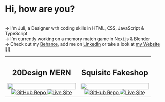 # Hi, how are you?

<br>→ I'm Juli, a Designer with coding skills in HTML, CSS, JavaScript & TypeScript
<br>→ I'm currently working on a memory match game in Next.js & Blender
<br>→ Check out my [Behance](https://www.behance.com/julischa), add me on [LinkedIn](https://www.linkedin.com/in/julischa/) or take a look at [my Website 💅🏻](https://www.julischa.com)


<table style="width:100%">
  <tbody>
    <tr>
      <td align="center" width="50%">
        <h2>20Design MERN</h2>
        <img src="https://imgur.com/JnHacPR" width="100%" />
        <a href="https://github.com/julischa/20Design-MERN" target="_blank">
          <img src="https://imgur.com/lATIpBL" style="max-width: 100%;" alt="GitHub Repo" />
        </a>
        <a href="https://20-design.vercel.app/" rel="nofollow" target="_blank">
          <img src="https://imgur.com/wQDK9IY" style="max-width: 100%;" alt="Live Site" />
        </a>
      </td>
      <td align="center" width="50%">
        <h2>Squisito Fakeshop</h2>
        <img src="https://imgur.com/43qHFEk" width="100%" />
        <a href="https://squisito-one.vercel.app/" target="_blank">
          <img src="https://imgur.com/lATIpBL" style="max-width: 100%;" alt="GitHub Repo" />
        </a>
        <a href="https://github.com/julischa/fake-shop" rel="nofollow" target="_blank">
          <img src="https://i.imgur.com/wQDK9IY" style="border-radius: 20px;" alt="Live Site" />
        </a>
      </td>
    </tr>
      </tbody>
</table>

